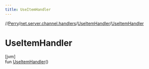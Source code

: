 ```yaml
---
title: UseItemHandler
---
```

//[Perry](../../../index.html)/[net.server.channel.handlers](../index.html)/[UseItemHandler](index.html)/[UseItemHandler](-use-item-handler.html)



# UseItemHandler



[jvm]\
fun [UseItemHandler](-use-item-handler.html)()




